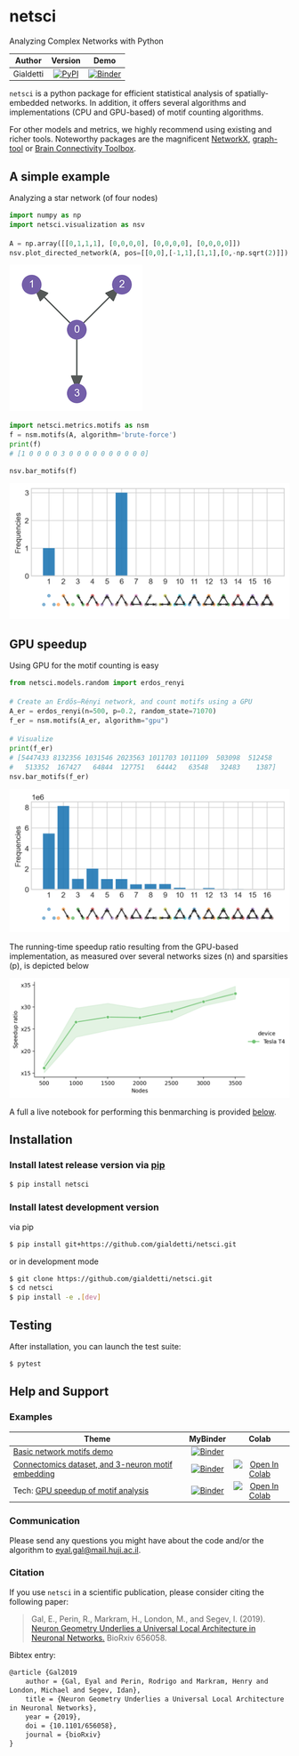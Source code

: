 # netsci
Analyzing Complex Networks with Python


|  Author   |                                        Version                                        |                                                                     Demo                                                                      |
| :-------: | :-----------------------------------------------------------------------------------: | :-------------------------------------------------------------------------------------------------------------------------------------------: |
| Gialdetti | [![PyPI](https://img.shields.io/pypi/v/netsci.svg)](https://pypi.org/project/netsci/) | [![Binder](https://mybinder.org/badge_logo.svg)](https://mybinder.org/v2/gh/gialdetti/netsci/master?filepath=examples%2Fnetwork_motifs.ipynb) |


`netsci` is a python package for efficient statistical analysis of spatially-embedded networks. In addition, it offers several algorithms and implementations (CPU and GPU-based) of motif counting algorithms.

For other models and metrics, we highly recommend using existing and richer tools. Noteworthy packages are the magnificent [NetworkX](https://networkx.github.io), [graph-tool](https://graph-tool.skewed.de) or [Brain Connectivity Toolbox](https://sites.google.com/site/bctnet/).


## A simple example
Analyzing a star network (of four nodes)

```python
import numpy as np
import netsci.visualization as nsv

A = np.array([[0,1,1,1], [0,0,0,0], [0,0,0,0], [0,0,0,0]])
nsv.plot_directed_network(A, pos=[[0,0],[-1,1],[1,1],[0,-np.sqrt(2)]])
```
![Alt text](./examples/images/star4_network.png)


```python
import netsci.metrics.motifs as nsm
f = nsm.motifs(A, algorithm='brute-force')
print(f)
# [1 0 0 0 0 3 0 0 0 0 0 0 0 0 0 0]
```

```python
nsv.bar_motifs(f)
```
![Alt text](examples/images/star4_motifs.png)

## GPU speedup
Using GPU for the motif counting is easy
```python
from netsci.models.random import erdos_renyi

# Create an Erdős–Rényi network, and count motifs using a GPU
A_er = erdos_renyi(n=500, p=0.2, random_state=71070)  
f_er = nsm.motifs(A_er, algorithm="gpu")

# Visualize
print(f_er)
# [5447433 8132356 1031546 2023563 1011703 1011109  503098  512458
#   513352  167427   64844  127751   64442   63548   32483    1387]
nsv.bar_motifs(f_er)
```
![](examples/images/er_motifs.png)

The running-time speedup ratio resulting from the GPU-based implementation, as measured over several networks sizes (n) and sparsities (p), is depicted below

![](examples/images/gpu-speedup-times.TeslaT4.(250821.205715).png)

A full a live notebook for performing this benmarching is provided [below](#examples).

## Installation
### Install latest release version via [pip](https://pip.pypa.io/en/stable/quickstart/)
```bash
$ pip install netsci
```

### Install latest development version
via pip
```bash
$ pip install git+https://github.com/gialdetti/netsci.git
``` 
or in development mode
```bash
$ git clone https://github.com/gialdetti/netsci.git
$ cd netsci
$ pip install -e .[dev]
```

## Testing
After installation, you can launch the test suite:
```bash
$ pytest
```


## Help and Support

### Examples

| Theme                                                                                                                                                      |                                                                          MyBinder                                                                           |                                                                                              Colab                                                                                              |
| ---------------------------------------------------------------------------------------------------------------------------------------------------------- | :---------------------------------------------------------------------------------------------------------------------------------------------------------: | :---------------------------------------------------------------------------------------------------------------------------------------------------------------------------------------------: |
| [Basic network motifs demo](https://nbviewer.org/github/gialdetti/netsci/blob/master/examples/network_motifs.ipynb)                                        |        [![Binder](https://mybinder.org/badge_logo.svg)](https://mybinder.org/v2/gh/gialdetti/netsci/master?filepath=examples%2Fnetwork_motifs.ipynb)        |                                                                                                                                                                                                 |
| [Connectomics dataset, and 3-neuron motif embedding](https://nbviewer.org/github/gialdetti/netsci/blob/master/examples/connectomics_motif_embedding.ipynb) | [![Binder](https://mybinder.org/badge_logo.svg)](https://mybinder.org/v2/gh/gialdetti/netsci/master?filepath=examples%2Fconnectomics_motif_embedding.ipynb) | [![Open In Colab](https://colab.research.google.com/assets/colab-badge.svg)](https://colab.research.google.com/github/gialdetti/netsci/blob/master/examples/connectomics_motif_embedding.ipynb) |
| Tech: [GPU speedup of motif analysis](https://nbviewer.org/github/gialdetti/netsci/blob/master/examples/tech/gpu_speedup.ipynb)                            |      [![Binder](https://mybinder.org/badge_logo.svg)](https://mybinder.org/v2/gh/gialdetti/netsci/master?filepath=examples%2Ftech%2Fgpu_speedup.ipynb)      |       [![Open In Colab](https://colab.research.google.com/assets/colab-badge.svg)](https://colab.research.google.com/github/gialdetti/netsci/blob/master/examples/tech/gpu_speedup.ipynb)       |


### Communication
Please send any questions you might have about the code and/or the algorithm to <eyal.gal@mail.huji.ac.il>.


### Citation
If you use `netsci` in a scientific publication, please consider citing the following paper:

> Gal, E., Perin, R., Markram, H., London, M., and Segev, I. (2019). [Neuron Geometry Underlies a Universal Local Architecture in Neuronal Networks.](https://doi.org/10.1101/656058) BioRxiv 656058.

Bibtex entry:

    @article {Gal2019
        author = {Gal, Eyal and Perin, Rodrigo and Markram, Henry and London, Michael and Segev, Idan},
        title = {Neuron Geometry Underlies a Universal Local Architecture in Neuronal Networks},
        year = {2019},
        doi = {10.1101/656058},
        journal = {bioRxiv}
    }
